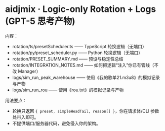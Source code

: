 # aidjmix · Logic-only Rotation + Logs (GPT-5 思考产物)

内容：
- rotation/ts/presetScheduler.ts —— TypeScript 轮换逻辑（无端口）
- rotation/py/preset_scheduler.py —— Python 轮换逻辑（无端口）
- rotation/PRESET_SUMMARY.md —— 预设与稳定性总结
- rotation/INTEGRATION_NOTES.md —— 如何把逻辑“注入”你已有管线（不改 Manager）
- logs/sim_run_peak_warehouse —— 使用《我的歌单21.m3u8》的模拟记录与产物
- logs/sim_run_rou —— 使用《rou.txt》的模拟记录与产物

用法要点：
- 轮换只返回 `{ preset, simpleHeadTail, reason[] }`，你在请求体/CLI 参数处带入即可。
- 不提供端口/服务器代码，避免侵入你的架构。
